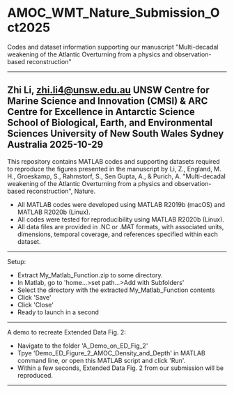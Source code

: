 # AMOC_WMT_Nature_Submission_Oct2025

Codes and dataset information supporting our manuscript "Multi-decadal weakening of the Atlantic Overturning from a physics and observation-based reconstruction"


---------------------------------------------------------------------------------------------------------
Zhi Li,
zhi.li4@unsw.edu.au
UNSW Centre for Marine Science and Innovation (CMSI) &
ARC Centre for Excellence in Antarctic Science
School of Biological, Earth, and Environmental Sciences
University of New South Wales 
Sydney Australia
2025-10-29
---------------------------------------------------------------------------------------------------------


This repository contains MATLAB codes and supporting datasets required to reproduce the figures presented in the manuscript by Li, Z., England, M. H., Groeskamp, S., Rahmstorf, S., Sen Gupta, A., & Purich, A.
"Multi-decadal weakening of the Atlantic Overturning from a physics and observation-based reconstruction", 
Nature. 

- All MATLAB codes were developed using MATLAB R2019b (macOS) and MATLAB R2020b (Linux).
- All codes were tested for reproducibility using MATLAB R2020b (Linux).
- All data files are provided in .NC or .MAT formats, with associated units, dimensions, temporal coverage, and references specified within each dataset.
---------------------------------------------------------------------------------------------------------


Setup: 
- Extract My_Matlab_Function.zip to some directory.
- In Matlab, go to 'home...>set path...>Add with Subfolders'
- Select the directory with the extracted My_Matlab_Function contents
- Click 'Save'
- Click 'Close'
- Ready to launch in a second
---------------------------------------------------------------------------------------------------------


A demo to recreate Extended Data Fig. 2: 
- Navigate to the folder 'A_Demo_on_ED_Fig_2'
- Tpye 'Demo_ED_Figure_2_AMOC_Density_and_Depth' in MATLAB command line, or open this MATLAB script and click 'Run'. 
- Within a few seconds, Extended Data Fig. 2 from our submission will be reproduced.
---------------------------------------------------------------------------------------------------------

